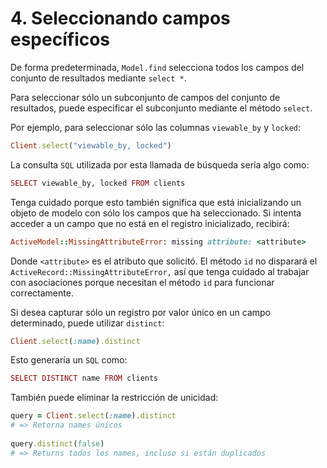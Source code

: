 # 4. Seleccionando campos específicos

De forma predeterminada, `Model.find` selecciona todos los campos del conjunto de resultados mediante `select *`.

Para seleccionar sólo un subconjunto de campos del conjunto de resultados, puede especificar el subconjunto mediante el método `select`.

Por ejemplo, para seleccionar sólo las columnas `viewable_by` y `locked`:

```ruby
Client.select("viewable_by, locked")
```

La consulta `SQL` utilizada por esta llamada de búsqueda sería algo como:

```ruby
SELECT viewable_by, locked FROM clients
```

Tenga cuidado porque esto también significa que está inicializando un objeto de modelo con sólo los campos que ha seleccionado. Si intenta acceder a un campo que no está en el registro inicializado, recibirá:

```ruby
ActiveModel::MissingAttributeError: missing attribute: <attribute>
```

Donde `<attribute>` es el atributo que solicitó. El método `id` no disparará el `ActiveRecord::MissingAttributeError,` así que tenga cuidado al trabajar con asociaciones porque necesitan el método `id` para funcionar correctamente.

Si desea capturar sólo un registro por valor único en un campo determinado, puede utilizar `distinct`:

```ruby
Client.select(:name).distinct
```

Esto generaría un `SQL` como:

```ruby
SELECT DISTINCT name FROM clients
```

También puede eliminar la restricción de unicidad:

```ruby
query = Client.select(:name).distinct
# => Retorna names únicos
 
query.distinct(false)
# => Returns todos los names, incluso si están duplicados
```



